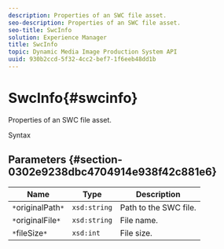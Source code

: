 ```yaml
---
description: Properties of an SWC file asset.
seo-description: Properties of an SWC file asset.
seo-title: SwcInfo
solution: Experience Manager
title: SwcInfo
topic: Dynamic Media Image Production System API
uuid: 930b2ccd-5f32-4cc2-bef7-1f6eeb48dd1b
---
```


# SwcInfo{#swcinfo}

Properties of an SWC file asset.

 Syntax 

## Parameters {#section-0302e9238dbc4704914e938f42c881e6}

|  Name  | Type  | Description  |
|---|---|---|
|  `*`originalPath`*`  | `xsd:string`  | Path to the SWC file.  |
|  `*`originalFile`*`  | `xsd:string`  | File name.  |
|  `*`fileSize`*`  | `xsd:int`  | File size.  |

